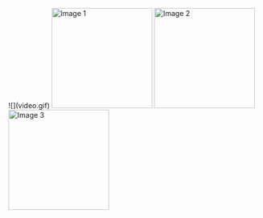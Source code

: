 
<p align="start">
  ![](video.gif)
  <img src="https://github.com/pcox3/UI-Animation-Project/blob/main/img1.png?raw=true" alt="Image 1" width="200"/>
  <img src="https://github.com/pcox3/UI-Animation-Project/blob/main/img2.png?raw=true" alt="Image 2" width="200"/>
  <img src="https://github.com/pcox3/UI-Animation-Project/blob/main/img3.png?raw=true" alt="Image 3" width="200"/>
</p>
